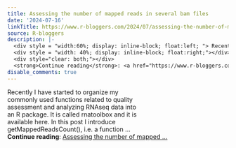 ```yaml
---
title: Assessing the number of mapped reads in several bam files
date: '2024-07-16'
linkTitle: https://www.r-bloggers.com/2024/07/assessing-the-number-of-mapped-reads-in-several-bam-files/
source: R-bloggers
description: |-
  <div style = "width:60%; display: inline-block; float:left; "> Recently I have started to organize my commonly used functions related to quality assessment and analyzing RNAseq data into an R package. It is called rnatoolbox and it is available here. In this post I introduce getMappedReadsCount(), i.e. a function ...</div>
  <div style = "width: 40%; display: inline-block; float:right;"></div>
  <div style="clear: both;"></div>
  <strong>Continue reading</strong>: <a href="https://www.r-bloggers.com/2024/07/assessing-the-number-of-mapped-reads-in-several-bam-files/">Assessing the number of mapped ...
disable_comments: true
---
```

<div style = "width:60%; display: inline-block; float:left; "> Recently I have started to organize my commonly used functions related to quality assessment and analyzing RNAseq data into an R package. It is called rnatoolbox and it is available here. In this post I introduce getMappedReadsCount(), i.e. a function ...</div>
<div style = "width: 40%; display: inline-block; float:right;"></div>
<div style="clear: both;"></div>
<strong>Continue reading</strong>: <a href="https://www.r-bloggers.com/2024/07/assessing-the-number-of-mapped-reads-in-several-bam-files/">Assessing the number of mapped ...